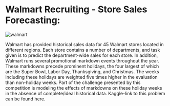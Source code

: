 # Walmart Recruiting - Store Sales Forecasting:

![walmart](https://user-images.githubusercontent.com/45354762/120146953-83fcb800-c203-11eb-9fc7-2ea7c84889b2.png)

Walmart has provided historical sales data for 45 Walmart stores located in different regions. Each store contains a number of departments, and task given is to predict the department-wide sales for each store.
In addition, Walmart runs several promotional markdown events throughout the year. These markdowns precede prominent holidays, the four largest of which are the Super Bowl, Labor Day, Thanksgiving, and Christmas.
The weeks including these holidays are weighted five times higher in the evaluation than non-holiday weeks. Part of the challenge presented by this competition is modeling the effects of markdowns on these holiday weeks in the absence of complete/ideal historical data.
Kaggle-link to this problem can be found here.


